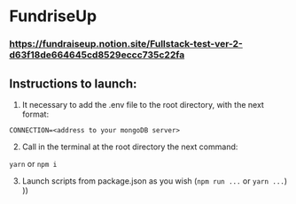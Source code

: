 # FundriseUp

### https://fundraiseup.notion.site/Fullstack-test-ver-2-d63f18de664645cd8529eccc735c22fa

## Instructions to launch:

1) It necessary to add the .env file to the root directory, with the next format:

`
CONNECTION=<address to your mongoDB server>
`

2) Call in the terminal at the root directory the next command:

`yarn` or `npm i`

3) Launch scripts from package.json as you wish (`npm run ...` or `yarn ...`) ))
